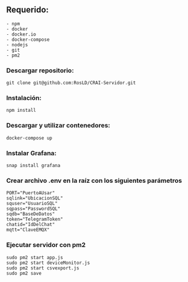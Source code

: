 
## Requerido:

    - npm
    - docker
    - docker.io
    - docker-compose
    - nodejs
    - git
    - pm2
 
### Descargar repositorio:

    
    git clone git@github.com:RosLD/CRAI-Servidor.git
    

### Instalación:

    
    npm install
    
    
### Descargar y utilizar contenedores:

    
    docker-compose up
    
   
### Instalar Grafana:

    
    snap install grafana
    
    
### Crear archivo .env en la raíz con los siguientes parámetros

    PORT="PuertoAUsar"
    sqlink="UbicacionSQL"
    squser="UsuarioSQL"
    sqpass="PasswordSQL"
    sqdb="BaseDeDatos"
    token="TelegramToken"
    chatid="IdDelChat"
    mqtt="ClaveEMQX"

### Ejecutar servidor con pm2

    
    sudo pm2 start app.js
    sudo pm2 start deviceMonitor.js
    sudo pm2 start csvexport.js
    sudo pm2 save
    
 
